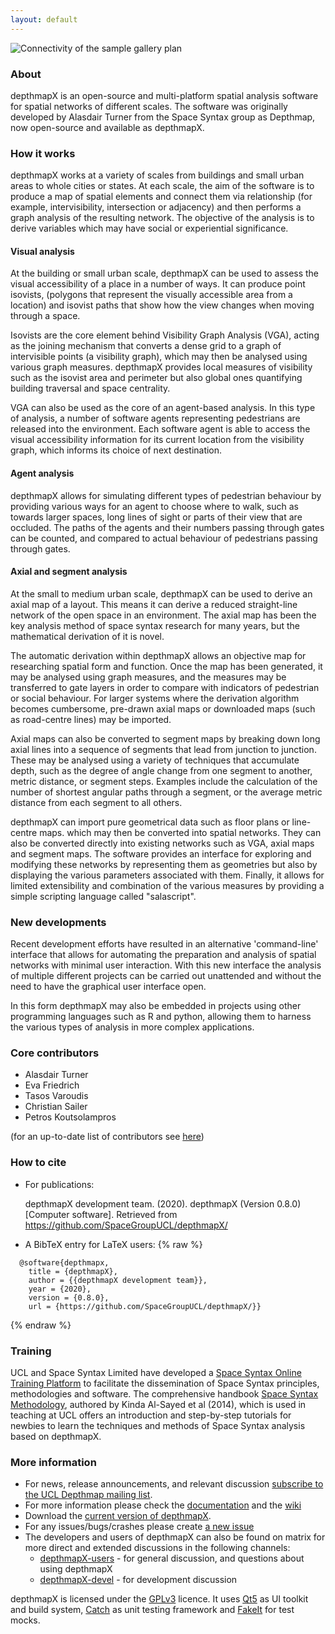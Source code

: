 ```yaml
---
layout: default
---
```


![Connectivity of the sample gallery plan](images/gallery_high_res.png)

### About
  depthmapX is an open-source and multi-platform spatial analysis software for spatial networks of different scales. The software was originally developed by Alasdair Turner from the Space Syntax group as Depthmap, now open-source and available as depthmapX.

### How it works
  depthmapX works at a variety of scales from buildings and small urban areas to whole cities or states. At each scale, the aim of the software is to produce a map of spatial elements and connect them via relationship (for example, intervisibility, intersection or adjacency) and then performs a graph analysis of the resulting network. The objective of the analysis is to derive variables which may have social or experiential significance.

#### Visual analysis
  At the building or small urban scale, depthmapX can be used to assess the visual accessibility of a place in a number of ways. It can produce point isovists, (polygons that represent the visually accessible area from a location) and isovist paths that show how the view changes when moving through a space.  
  
  Isovists are the core element behind Visibility Graph Analysis (VGA), acting as the joining mechanism that converts a dense grid to a graph of intervisible points (a visibility graph), which may then be analysed using various graph measures. depthmapX provides local measures of visibility such as the isovist area and perimeter but also global ones quantifying building traversal and space centrality.  
  
  VGA can also be used as the core of an agent-based analysis. In this type of analysis, a number of software agents representing pedestrians are released into the environment. Each software agent is able to access the visual accessibility information for its current location from the visibility graph, which informs its choice of next destination. 

#### Agent analysis
  depthmapX allows for simulating different types of pedestrian behaviour by providing various ways for an agent to choose where to walk, such as towards larger spaces, long lines of sight or parts of their view that are occluded. The paths of the agents and their numbers passing through gates can be counted, and compared to actual behaviour of pedestrians passing through gates.

#### Axial and segment analysis
  At the small to medium urban scale, depthmapX can be used to derive an axial map of a layout. This means it can derive a reduced straight-line network of the open space in an environment. The axial map has been the key analysis method of space syntax research for many years, but the mathematical derivation of it is novel.  
  
  The automatic derivation within depthmapX allows an objective map for researching spatial form and function. Once the map has been generated, it may be analysed using graph measures, and the measures may be transferred to gate layers in order to compare with indicators of pedestrian or social behaviour. For larger systems where the derivation algorithm becomes cumbersome, pre-drawn axial maps or downloaded maps (such as road-centre lines) may be imported.  
  
  Axial maps can also be converted to segment maps by breaking down long axial lines into a sequence of segments that lead from junction to junction. These may be analysed using a variety of techniques that accumulate depth, such as the degree of angle change from one segment to another, metric distance, or segment steps. Examples include the calculation of the number of shortest angular paths through a segment, or the average metric distance from each segment to all others.  
  
  depthmapX can import pure geometrical data such as floor plans or line-centre maps. which may then be converted into spatial networks. They can also be converted directly into existing networks such as VGA, axial maps and segment maps. The software provides an interface for exploring and modifying these networks by representing them as geometries but also by displaying the various parameters associated with them. Finally, it allows for limited extensibility and combination of the various measures by providing a simple scripting language called "salascript".

### New developments
  Recent development efforts have resulted in an alternative 'command-line' interface that allows for automating the preparation and analysis of spatial networks with minimal user interaction. With this new interface the analysis of multiple different projects can be carried out unattended and without the need to have the graphical user interface open.  
  
  In this form depthmapX may also be embedded in projects using other programming languages such as R and python, allowing them to harness the various types of analysis in more complex applications.

### Core contributors
- Alasdair Turner
- Eva Friedrich
- Tasos Varoudis
- Christian Sailer
- Petros Koutsolampros

(for an up-to-date list of contributors see [here](https://github.com/SpaceGroupUCL/depthmapX/graphs/contributors))

### How to cite
- For publications:

  depthmapX development team. (2020). depthmapX (Version 0.8.0) [Computer software]. Retrieved from https://github.com/SpaceGroupUCL/depthmapX/

- A BibTeX entry for LaTeX users:
{% raw %}
```
  @software{depthmapx,
    title = {depthmapX},
    author = {{depthmapX development team}},
    year = {2020},
    version = {0.8.0},
    url = {https://github.com/SpaceGroupUCL/depthmapX/}}
```
{% endraw %}

### Training
  UCL and Space Syntax Limited have developed a [Space Syntax Online Training Platform](http://otp.spacesyntax.net/) to facilitate the dissemination of Space Syntax principles, methodologies and software. The comprehensive handbook [Space Syntax Methodology](http://discovery.ucl.ac.uk/1415080/), authored by Kinda Al-Sayed et al (2014), which is used in teaching at UCL offers an introduction and step-by-step tutorials for newbies to learn the techniques and methods of Space Syntax analysis based on depthmapX.

### More information
- For news, release announcements, and relevant discussion [subscribe to the UCL Depthmap mailing list](https://www.jiscmail.ac.uk/cgi-bin/webadmin?A0=DEPTHMAP).
- For more information please check the [documentation](https://github.com/SpaceGroupUCL/depthmapX/docs/index.md) and the [wiki](https://github.com/SpaceGroupUCL/depthmapX/wiki)
- Download the [current version of depthmapX](https://github.com/SpaceGroupUCL/depthmapX/releases).
- For any issues/bugs/crashes please create [a new issue](https://github.com/SpaceGroupUCL/depthmapX/issues/new)
- The developers and users of depthmapX can also be found on matrix for more direct and extended discussions in the following channels:
  - [depthmapX-users](https://matrix.to/#/#depthmapX-users:matrix.org) - for general discussion, and questions about using depthmapX
  - [depthmapX-devel](https://matrix.to/#/#depthmapX-devel:matrix.org) - for development discussion


depthmapX is licensed under the [GPLv3](http://www.gnu.org/licenses/gpl-3.0.html) licence. It uses [Qt5](http://www.qt.io) as UI toolkit and build system, [Catch](https://github.com/philsquared/catch) as unit testing framework and [FakeIt](https://github.com/eranpeer/FakeIt) for test mocks.


